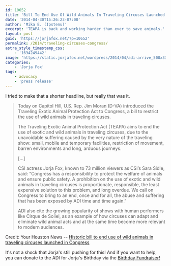 ```yaml
---
id: 10652
title: 'Bill To End Use Of Wild Animals In Traveling Circuses Launched In Congress'
date: '2014-04-30T15:26:23-07:00'
author: 'Mika E. (Ipstenu)'
excerpt: 'TEAPA is back and working harder than ever to save animals.'
layout: post
guid: 'https://jorjafox.net/?p=10652'
permalink: /2014/traveling-circuses-congress/
astra_style_timestamp_css:
    - '1634249442'
image: 'https://static.jorjafox.net/wordpress/2014/04/adi-arrive_500x333.jpg'
categories:
    - 'Jorja Fox'
tags:
    - advocacy
    - 'press release'
---
```


I tried to make that a shorter headline, but really that was it.
<blockquote>Today on Capitol Hill, U.S. Rep. Jim Moran (D-VA) introduced the Traveling Exotic Animal Protection Act to Congress, a bill to restrict the use of wild animals in traveling circuses.

The Traveling Exotic Animal Protection Act (TEAPA) aims to end the use of exotic and wild animals in traveling circuses, due to the unavoidable suffering caused by the very nature of the traveling show: small, mobile and temporary facilities, restriction of movement, barren environments and long, arduous journeys.

[...]

CSI actress Jorja Fox, known to 73 million viewers as CSI’s Sara Sidle, said: “Congress has a responsibility to protect the welfare of animals and ensure public safety. A prohibition on the use of exotic and wild animals in traveling circuses is proportionate, responsible, the least expensive solution to this problem, and long overdue. We call on Congress to bring to an end, once and for all, the abuse and suffering that has been exposed by ADI time and time again.”

ADI also cite the growing popularity of shows with human performers like Cirque de Soliel, as an example of how circuses can adapt and eliminate wild animal acts and at the same time become more relevant to modern audiences.</blockquote>
<p style="color: #231f20;">Credit: Your Houston News -- <a href="http://www.yourhoustonnews.com/kingwood/opinion/historic-bill-to-end-use-of-wild-animals-in-traveling/article_255302ca-33e4-53b2-9ffb-9638fa06b27c.html">Historic bill to end use of wild animals in traveling circuses launched in Congress</a>
<p style="color: #231f20;">It's not a shock that Jorja's still pushing for this! And if you want to help, you can donate to the ADI for Jorja's Birthday via the <a href="https://www.crowdrise.com/jorjafox46/">Birthday Fundraiser!</a>
